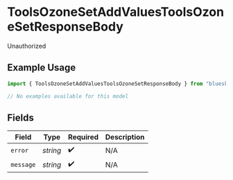 # ToolsOzoneSetAddValuesToolsOzoneSetResponseBody

Unauthorized

## Example Usage

```typescript
import { ToolsOzoneSetAddValuesToolsOzoneSetResponseBody } from "bluesky/models/errors";

// No examples available for this model
```

## Fields

| Field              | Type               | Required           | Description        |
| ------------------ | ------------------ | ------------------ | ------------------ |
| `error`            | *string*           | :heavy_check_mark: | N/A                |
| `message`          | *string*           | :heavy_check_mark: | N/A                |